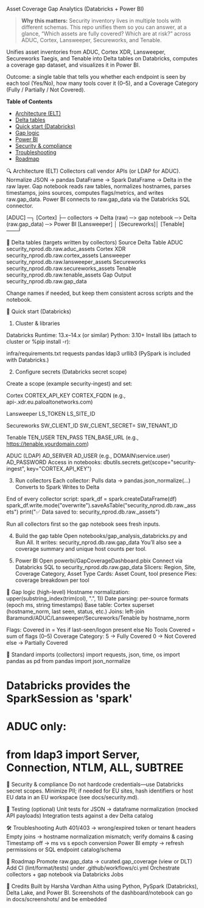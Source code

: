 Asset Coverage Gap Analytics (Databricks + Power BI)
> **Why this matters:** Security inventory lives in multiple tools with different schemas. This repo unifies them so you can answer, at a glance, “Which assets are fully covered? Which are at risk?” across ADUC, Cortex, Lansweeper, Secureworks, and Tenable.


Unifies asset inventories from ADUC, Cortex XDR, Lansweeper, Secureworks Taegis, and Tenable into Delta tables on Databricks, computes a coverage gap dataset, and visualizes it in Power BI.

Outcome: a single table that tells you whether each endpoint is seen by each tool (Yes/No), how many tools cover it (0–5), and a Coverage Category (Fully / Partially / Not Covered).

**Table of Contents**
- [Architecture (ELT)](#architecture-elt)
- [Delta tables](#delta-tables-targets-written-by-collectors)
- [Quick start (Databricks)](#quick-start-databricks)
- [Gap logic](#gap-logic-high-level)
- [Power BI](#power-bi)
- [Security & compliance](#security--compliance)
- [Troubleshooting](#troubleshooting)
- [Roadmap](#roadmap)


🔍 Architecture (ELT)
Collectors call vendor APIs (or LDAP for ADUC).
Normalize JSON → pandas DataFrame → Spark DataFrame → Delta in the raw layer.
Gap notebook reads raw tables, normalizes hostnames, parses timestamps, joins sources, computes flags/metrics, and writes raw.gap_data.
Power BI connects to raw.gap_data via the Databricks SQL connector.

[ADUC] ─┐
[Cortex] ├─ collectors → Delta (raw) ─> gap notebook ─> Delta (raw.gap_data) ─> Power BI
[Lansweeper] │
[Secureworks]│
[Tenable] ───┘

🧱 Delta tables (targets written by collectors)
Source	Delta Table
ADUC	security_nprod.db.raw.aduc_assets
Cortex XDR	security_nprod.db.raw.cortex_assets
Lansweeper	security_nprod.db.raw.lansweeper_assets
Secureworks	security_nprod.db.raw.secureworks_assets
Tenable	security_nprod.db.raw.tenable_assets
Gap Output	security_nprod.db.raw.gap_data

Change names if needed, but keep them consistent across scripts and the notebook.

🚀 Quick start (Databricks)
1) Cluster & libraries

Databricks Runtime: 13.x–14.x (or similar)
Python: 3.10+
Install libs (attach to cluster or %pip install -r):

infra/requirements.txt
requests
pandas
ldap3
urllib3
(PySpark is included with Databricks.)

2) Configure secrets (Databricks secret scope)

Create a scope (example security-ingest) and set:

Cortex
CORTEX_API_KEY
CORTEX_FQDN (e.g., api-<tenant>.xdr.eu.paloaltonetworks.com)

Lansweeper
LS_TOKEN
LS_SITE_ID

Secureworks
SW_CLIENT_ID
SW_CLIENT_SECRET=
SW_TENANT_ID

Tenable
TEN_USER
TEN_PASS
TEN_BASE_URL (e.g., https://tenable.yourdomain.com)

ADUC (LDAP)
AD_SERVER
AD_USER (e.g., DOMAIN\\service.user)
AD_PASSWORD
Access in notebooks:
dbutils.secrets.get(scope="security-ingest", key="CORTEX_API_KEY")

3) Run collectors
Each collector:
Pulls data → pandas.json_normalize(...)
Converts to Spark
Writes to Delta

End of every collector script:
spark_df = spark.createDataFrame(df)
spark_df.write.mode("overwrite").saveAsTable("security_nprod.db.raw.<source>_assets")
print("✅ Data saved to: security_nprod.db.raw.<source>_assets")


Run all collectors first so the gap notebook sees fresh inputs.

4) Build the gap table
Open notebooks/gap_analysis_databricks.py and Run All.
It writes:
security_nprod.db.raw.gap_data
You’ll also see a coverage summary and unique host counts per tool.

5) Power BI
Open powerbi/GapCoverageDashboard.pbix
Connect via Databricks SQL to security_nprod.db.raw.gap_data
Slicers: Region, Site, Coverage Category, Asset Type
Cards: Asset Count, tool presence
Pies: coverage breakdown per tool

🧠 Gap logic (high-level)
Hostname normalization: upper(substring_index(trim(col), ".", 1))
Date parsing: per-source formats (epoch ms, string timestamps)
Base table: Cortex superset (hostname_norm, last seen, status, etc.)
Joins: left-join Baramundi/ADUC/Lansweeper/Secureworks/Tenable by hostname_norm

Flags:
Covered in <Tool> = Yes if last-seen/logon present else No
Tools Covered = sum of flags (0–5)
Coverage Category:
5 → Fully Covered
0 → Not Covered
else → Partially Covered

🧾 Standard imports (collectors)
import requests, json, time, os
import pandas as pd
from pandas import json_normalize
# Databricks provides the SparkSession as 'spark'
# ADUC only:
# from ldap3 import Server, Connection, NTLM, ALL, SUBTREE

🔐 Security & compliance
Do not hardcode credentials—use Databricks secret scopes.
Minimize PII; if needed for EU sites, hash identifiers or host EU data in an EU workspace (see docs/security.md).

🧪 Testing (optional)
Unit tests for JSON → dataframe normalization (mocked API payloads)
Integration tests against a dev Delta catalog

🛠️ Troubleshooting
Auth 401/403 → wrong/expired token or tenant headers
Empty joins → hostname normalization mismatch; verify domains & casing
Timestamp off → ms vs s epoch conversion
Power BI empty → refresh permissions or SQL endpoint catalog/schema

📅 Roadmap
Promote raw.gap_data → curated.gap_coverage (view or DLT)
Add CI (lint/format/tests) under .github/workflows/ci.yml
Orchestrate collectors + gap notebook via Databricks Jobs


🙌 Credits
Built by Harsha Vardhan Aitha using Python, PySpark (Databricks), Delta Lake, and Power BI.
Screenshots of the dashboard/notebook can go in docs/screenshots/ and be embedded
